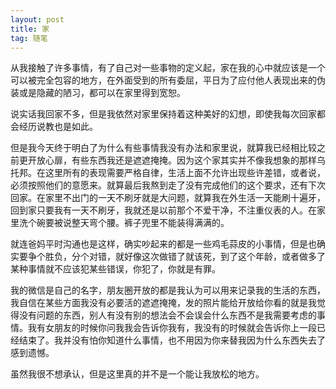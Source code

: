 ```yaml
---
layout: post
title: 家
tag: 随笔
---
```

从我接触了许多事情，有了自己对一些事物的定义起，家在我的心中就应该是一个可以被完全包容的地方，在外面受到的所有委屈，平日为了应付他人表现出来的伪装或是隐藏的陋习，都可以在家里得到宽恕。

说实话我回家不多，但是我依然对家里保持着这种美好的幻想，即使我每次回家都会经历说教也是如此。

但是我今天终于明白了为什么有些事情我没有办法和家里说，就算我已经相比较之前更开放心扉，有些东西我还是遮遮掩掩。因为这个家其实并不像我想象的那样乌托邦。在这里所有的表现需要严格自律，生活上面不允许出现些许差错，或者说，必须按照他们的意愿来。就算最后我熬到走了没有完成他们的这个要求，还有下次回家。在家里不出门的一天不刷牙就是大问题，就算我在外生活一天能刷十遍牙，回到家只要我有一天不刷牙，我就还是以前那个不爱干净，不注重仪表的人。在家里洗个碗要被说整天弯个腰。裤子兜里不能装得满满的。

就连爸妈平时沟通也是这样，确实吵起来的都是一些鸡毛蒜皮的小事情，但是也确实要争个胜负，分个对错，就好像这次做错了就该死，到了这个年龄，或者做多了某种事情就不应该犯某些错误，你犯了，你就是有罪。

我的微信是自己的名字，朋友圈开放的都是我认为可以用来记录我的生活的东西，我自信在某些方面我没有必要活的遮遮掩掩，发的照片能给开放给你看的就是我觉得没有问题的东西，别人有没有别的想法会不会误会什么东西不是我需要考虑的事情。我有女朋友的时候你问我我会告诉你我有，我没有的时候就会告诉你上一段已经结束了。我并没有怕你知道什么事情，也不用因为你来替我因为什么东西失去了感到遗憾。

虽然我很不想承认，但是这里真的并不是一个能让我放松的地方。